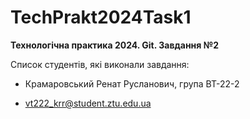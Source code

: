# TechPrakt2024Task1
**Технологічна практика 2024. Git. Завдання №2**

Список студентів, які виконали завдання:
* Крамаровський Ренат Русланович, група ВТ-22-2

* vt222_krr@student.ztu.edu.ua